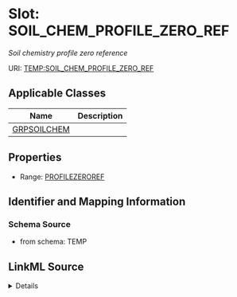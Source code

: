 # Slot: SOIL_CHEM_PROFILE_ZERO_REF
_Soil chemistry profile zero reference_


URI: [TEMP:SOIL_CHEM_PROFILE_ZERO_REF](https://example.org/TEMP/SOIL_CHEM_PROFILE_ZERO_REF)



<!-- no inheritance hierarchy -->




## Applicable Classes

| Name | Description |
| --- | --- |
[GRPSOILCHEM](GRPSOILCHEM.md) | 






## Properties

* Range: [PROFILEZEROREF](PROFILEZEROREF.md)







## Identifier and Mapping Information







### Schema Source


* from schema: TEMP




## LinkML Source

<details>
```yaml
name: SOIL_CHEM_PROFILE_ZERO_REF
description: Soil chemistry profile zero reference
from_schema: TEMP
rank: 1000
alias: SOIL_CHEM_PROFILE_ZERO_REF
domain_of:
- GRP_SOIL_CHEM
range: PROFILE_ZERO_REF

```
</details>